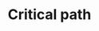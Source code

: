 ---
title: Critical path
defn: |-
    The *critical path* of a task-parallel trace is the 
    longest path, weighted by execution time.
    The weight of the critical path is called the span of the trace.
---
